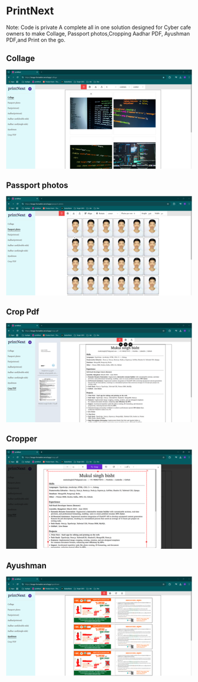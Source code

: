 
# PrintNext
Note: Code is private
A complete all in one solution designed for Cyber cafe owners to make Collage, Passport photos,Cropping Aadhar PDF, Ayushman PDF,and Print on the go.


## Collage
![App Screenshot](./collage.png)
## Passport photos
![App Screenshot](./passport.png)
## Crop Pdf 
![App Screenshot](./croppdf.png)
## Cropper
![App Screenshot](./cropper.png)
## Ayushman
![App Screenshot](./ayushman.png)
